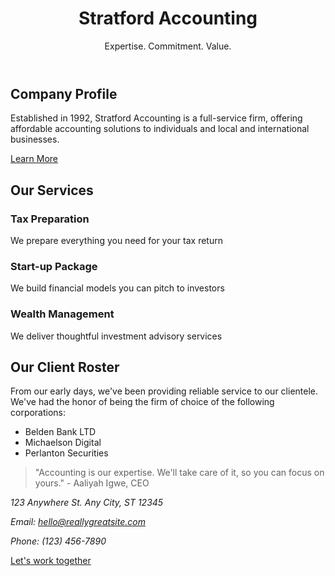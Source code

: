 <!DOCTYPE html>
<html lang="en">
<head>
    <meta charset="UTF-8">
    <meta name="viewport" content="width=device-width, initial-scale=1.0">
    <title>Stratford Accounting</title>
    <link rel="stylesheet" href="styles.css">
</head>
<body>
    <header>
        <h1>Stratford Accounting</h1>
        <p>Expertise. Commitment. Value.</p>
    </header>
    <section id="company-profile">
        <h2>Company Profile</h2>
        <p>Established in 1992, Stratford Accounting is a full-service firm, offering affordable accounting solutions to individuals and local and international businesses.</p>
        <a href="#">Learn More</a>
    </section>
    <section id="services">
        <h2>Our Services</h2>
        <div class="service">
            <h3>Tax Preparation</h3>
            <p>We prepare everything you need for your tax return</p>
        </div>
        <div class="service">
            <h3>Start-up Package</h3>
            <p>We build financial models you can pitch to investors</p>
        </div>
        <div class="service">
            <h3>Wealth Management</h3>
            <p>We deliver thoughtful investment advisory services</p>
        </div>
    </section>
    <section id="clients">
        <h2>Our Client Roster</h2>
        <p>From our early days, we've been providing reliable service to our clientele. We've had the honor of being the firm of choice of the following corporations:</p>
        <ul>
            <li>Belden Bank LTD</li>
            <li>Michaelson Digital</li>
            <li>Perlanton Securities</li>
        </ul>
    </section>
    <footer>
        <blockquote>"Accounting is our expertise. We'll take care of it, so you can focus on yours." - Aaliyah Igwe, CEO</blockquote>
        <address>
            <p>123 Anywhere St. Any City, ST 12345</p>
            <p>Email: <a href="mailto:hello@reallygreatsite.com">hello@reallygreatsite.com</a></p>
            <p>Phone: (123) 456-7890</p>
        </address>
        <p><a href="#">Let's work together</a></p>
    </footer>
</body>
</html>
